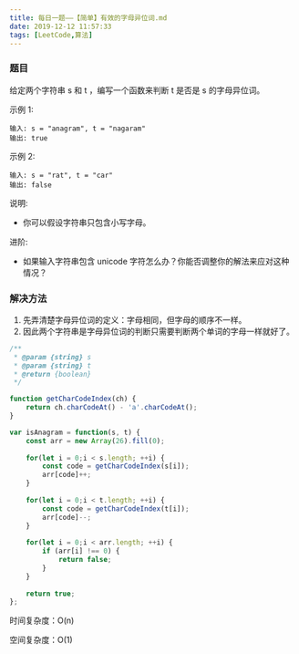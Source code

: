 ```yaml
---
title: 每日一题——【简单】有效的字母异位词.md
date: 2019-12-12 11:57:33
tags: [LeetCode,算法]
---
```


### 题目
给定两个字符串 s 和 t ，编写一个函数来判断 t 是否是 s 的字母异位词。

示例 1:
```
输入: s = "anagram", t = "nagaram"
输出: true
```
示例 2:
```
输入: s = "rat", t = "car"
输出: false
```
说明:
* 你可以假设字符串只包含小写字母。

进阶:
* 如果输入字符串包含 unicode 字符怎么办？你能否调整你的解法来应对这种情况？

### 解决方法
1. 先弄清楚字母异位词的定义：字母相同，但字母的顺序不一样。
2. 因此两个字符串是字母异位词的判断只需要判断两个单词的字母一样就好了。


```js
/**
 * @param {string} s
 * @param {string} t
 * @return {boolean}
 */

function getCharCodeIndex(ch) {
    return ch.charCodeAt() - 'a'.charCodeAt();
}

var isAnagram = function(s, t) {
    const arr = new Array(26).fill(0);
    
    for(let i = 0;i < s.length; ++i) {
        const code = getCharCodeIndex(s[i]);
        arr[code]++;
    }
    
    for(let i = 0;i < t.length; ++i) {
        const code = getCharCodeIndex(t[i]);
        arr[code]--;
    }
        
    for(let i = 0;i < arr.length; ++i) {
        if (arr[i] !== 0) {
            return false;
        }
    }
    
    return true;
};
```

时间复杂度：O(n)

空间复杂度：O(1)